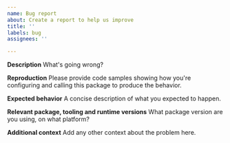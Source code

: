 ```yaml
---
name: Bug report
about: Create a report to help us improve
title: ''
labels: bug
assignees: ''

---
```


**Description**
What's going wrong?

**Reproduction**
Please provide code samples showing how you're configuring and calling this package to produce the behavior.

**Expected behavior**
A concise description of what you expected to happen.

**Relevant package, tooling and runtime versions**
What package version are you using, on what platform?

**Additional context**
Add any other context about the problem here.

